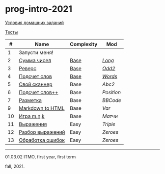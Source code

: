 # prog-intro-2021
 
[Условия домашних заданий](https://www.kgeorgiy.info/courses/prog-intro/homeworks.html)

[Тесты](https://github.com/maladetska/prog-intro-2021/tree/main/tests)


#|Name|Сomplexity|Mod
---|---|---|---
1|Запусти меня!||
2|[Сумма чисел](https://www.kgeorgiy.info/courses/prog-intro/homeworks.html#sum)|[Base](https://github.com/maladetska/prog-intro-2021/blob/main/java-solutions/sum/Sum.java)|[*Long*](https://github.com/maladetska/prog-intro-2021/blob/main/java-solutions/sum/SumLong.java)
3|[Реверс](https://www.kgeorgiy.info/courses/prog-intro/homeworks.html#reverse)|[Base](https://github.com/maladetska/prog-intro-2021/blob/main/java-solutions/reverse/Reverse.java)|[*Odd2*](https://github.com/maladetska/prog-intro-2021/blob/main/java-solutions/reverse/ReverseOdd2.java)
4|[Подсчет слов](https://www.kgeorgiy.info/courses/prog-intro/homeworks.html#wordstat)|[Base](https://github.com/maladetska/prog-intro-2021/blob/main/java-solutions/wordStat/WordStatInput.java)|[*Words*](https://github.com/maladetska/prog-intro-2021/blob/main/java-solutions/wordStat/WordStatWords.java)
5|[Свой сканнер](https://github.com/maladetska/prog-intro-2021/blob/main/java-solutions/ReverseAbc2.java)|Base|*Abc2*
6|[Подсчет слов++](https://github.com/maladetska/prog-intro-2021/blob/main/java-solutions/WsppPosition.java)|Base|*Position*
7|[Разметка](https://github.com/maladetska/prog-intro-2021/tree/main/java-solutions/markup)|Base|*BBCode*
9|[Markdown to HTML]()|Base|*Var*
10|[Игра m,n,k]()|Base|*Матчи*
11|[Выражения]()|Easy|*Triple*
12|[Разбор выражений]()|Easy|*Zeroes*
13|[Обработка ошибок](])|Easy|*Zeroes*

------
01.03.02 ITMO, first year, first term

fall, 2021.
